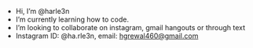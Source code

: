 - Hi, I’m @harle3n
- I’m currently learning how to code.
- I’m looking to collaborate on instagram, gmail hangouts or through text
- Instagram ID: @ha.rle3n, email: hgrewal460@gmail.com

<!---
harle3n/harle3n is a ✨ special ✨ repository because its `README.md` (this file) appears on your GitHub profile.
You can click the Preview link to take a look at your changes.
--->
